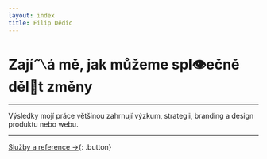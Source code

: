 ```yaml
---
layout: index
title: Filip Dědic
---
```

# Zají〽️á&nbsp;mě, jak můžeme spl👁ečně děl🙌t změny

***
Výsledky mojí práce většinou zahrnují výzkum, strategii, branding a&nbsp;design produktu nebo webu.

***

[Služby a reference →](/sluzby){: .button}
